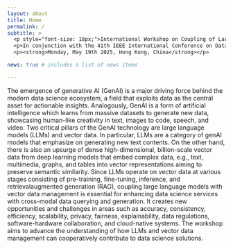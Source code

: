 ```yaml
---
layout: about
title: Home
permalink: /
subtitle: >
  <p style="font-size: 18px;">International Workshop on Coupling of Large Language Models with Vector Data Management</p>
  <p>In conjunction with the 41th IEEE International Conference on Data Engineering (ICDE 2025)</p>
  <p><strong>Monday, May 19th 2025, Hong Kong, China</strong></p>

news: true # includes a list of news items

---
```


The emergence of generative AI (GenAI) is a major driving force behind the modern data science ecosystem, a field that exploits data as the central asset for actionable insights. Analogously, GenAI is a form of artificial intelligence which learns from massive datasets to generate new data, showcasing human-like creativity in text, images to code, speech, and video. Two critical pillars of the GenAI technology are large language models (LLMs) and vector data. In particular, LLMs are a category of genAI models that emphasize on generating new text contents. On the other hand, there is also an upsurge of dense high-dimensional, billion-scale vector data from deep learning models that embed complex data, e.g., text, multimedia, graphs, and tables into vector representations aiming to preserve semantic similarity. Since LLMs operate on vector data at various stages consisting of pre-training, fine-tuning, inference, and retrievalaugmented generation (RAG), coupling large language models with vector data management is essential for enhancing data science services with cross-modal data querying and generation. It creates new opportunities and challenges in areas such as accuracy, consistency, efficiency, scalability, privacy, fairness, explainability, data regulations, software-hardware collaboration, and cloud-native systems. The workshop aims to advance the understanding of how LLMs and vector data management can cooperatively contribute to data science solutions.

